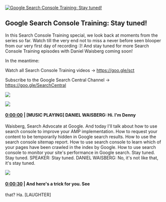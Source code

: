 [![Google Search Console Training: Stay tuned!](https://i.ytimg.com/vi/k-f66TV2D9c/maxresdefault.jpg)](https://www.youtube.com/watch?v=k-f66TV2D9c)

## Google Search Console Training: Stay tuned!

In this Search Console Training special, we look back at moments from the series so far. Watch till the very end not to miss a never before seen blooper from our very first day of recording :)! And stay tuned for more Search Console Training episodes with Daniel Waisberg coming soon!



In the meantime:

Watch all Search Console Training videos → https://goo.gle/sct    

Subscribe to the Google Search Central Channel → https://goo.gle/SearchCentral



![](https://i.ytimg.com/vi/k-f66TV2D9c/maxres1.jpg)



![](https://i.ytimg.com/vi/k-f66TV2D9c/maxres2.jpg)



#### [0:00:00](https://www.youtube.com/watch?v=k-f66TV2D9c&t=0) |  [MUSIC PLAYING] DANIEL WAISBERG: Hi. I'm Denny

Waisberg, Search Advocate at Google. And today I'll talk about how to use search console to improve your AMP implementation. How to request your content to be temporarily hidden in Google search results. How to use the search console sitemap report. How to use search console to learn which of your pages have been crawled in the index by Google. How to use search console to monitor your site's performance in Google search. Stay tuned. Stay tuned. SPEAKER: Stay tuned. DANIEL WAISBERG: No, it's not like that, it's stay tuned.  

![](https://i.ytimg.com/vi/k-f66TV2D9c/maxres3.jpg)



#### [0:00:30](https://www.youtube.com/watch?v=k-f66TV2D9c&t=30) |  And here's a trick for you. See

that? Ha. [LAUGHTER]  